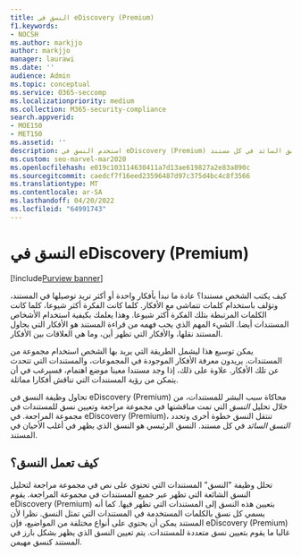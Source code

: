 ```yaml
---
title: النسق في eDiscovery (Premium)
f1.keywords:
- NOCSH
ms.author: markjjo
author: markjjo
manager: laurawi
ms.date: ''
audience: Admin
ms.topic: conceptual
ms.service: O365-seccomp
ms.localizationpriority: medium
ms.collection: M365-security-compliance
search.appverid:
- MOE150
- MET150
ms.assetid: ''
description: استخدم النسق في eDiscovery (Premium) لتنظيم مجموعات المراجعة من خلال العثور على النسق السائد في كل مستند.
ms.custom: seo-marvel-mar2020
ms.openlocfilehash: e019c103114630411a7d13ae619827a2e83a890c
ms.sourcegitcommit: caedcf7f16eed23596487d97c375d4bc4c8f3566
ms.translationtype: MT
ms.contentlocale: ar-SA
ms.lasthandoff: 04/20/2022
ms.locfileid: "64991743"
---
```

# <a name="themes-in-ediscovery-premium"></a>النسق في eDiscovery (Premium)

[!include[Purview banner](../includes/purview-rebrand-banner.md)]

كيف يكتب الشخص مستندا؟ عادة ما تبدأ بأفكار واحدة أو أكثر تريد توصيلها في المستند، وتؤلف باستخدام كلمات تتماشى مع الأفكار. كلما كانت الفكرة أكثر شيوعا، كلما كانت الكلمات المرتبطة بتلك الفكرة أكثر شيوعا. وهذا يعلمك بكيفية استخدام الأشخاص المستندات أيضا. الشيء المهم الذي يجب فهمه من قراءة المستند هو الأفكار التي يحاول المستند نقلها، والأفكار التي تظهر أين، وما هي العلاقات بين الأفكار.

يمكن توسيع هذا ليشمل الطريقة التي يريد بها الشخص استخدام مجموعة من المستندات. يريدون معرفة الأفكار الموجودة في المجموعات، والمستندات التي تتحدث عن تلك الأفكار. علاوة على ذلك، إذا وجد مستندا معينا موضع اهتمام، فسيرغب في أن يتمكن من رؤية المستندات التي تناقش أفكارا مماثلة.

تحاول وظيفة النسق في eDiscovery (Premium) محاكاة سبب البشر للمستندات، من خلال تحليل *النسق* التي تمت مناقشتها في مجموعة مراجعة وتعيين نسق للمستندات في مجموعة المراجعة. في eDiscovery (Premium)، تنتقل النسق خطوة أخرى وتحدد *النسق السائد* في كل مستند. النسق الرئيسي هو النسق الذي يظهر في أغلب الأحيان في المستند.

## <a name="how-does-themes-work"></a>كيف تعمل النسق؟

تحلل وظيفة "النسق" المستندات التي تحتوي على نص في مجموعة مراجعة لتحليل النسق الشائعة التي تظهر عبر جميع المستندات في مجموعة المراجعة. يقوم eDiscovery (Premium) بتعيين هذه النسق إلى المستندات التي تظهر فيها. كما أنه يسمي كل نسق بالكلمات المستخدمة في المستندات التي تمثل النسق. نظرا لأن المستند يمكن أن يحتوي على أنواع مختلفة من المواضيع، فإن eDiscovery (Premium) غالبا ما يقوم بتعيين نسق متعددة للمستندات. يتم تعيين النسق الذي يظهر بشكل بارز في المستند كنسق مهيمن.
